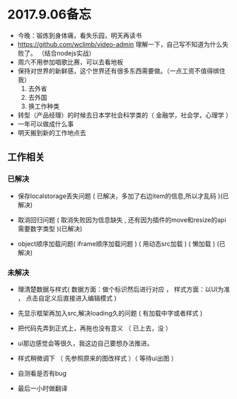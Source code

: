 

# 2017.9.06备忘
<!-- * 今晚：看书，整理，音乐整理 -->
* 今晚：锻炼到身体痛，看失乐园，明天再读书
* https://github.com/wclimb/video-admin 理解一下，自己写不知道为什么失败了。  （结合nodejs实战）  
* 周六不用参加唱歌比赛，可以去看地板
* 保持对世界的新鲜感，这个世界还有很多东西需要做。（一点工资不值得绑住我）
    1. 去外省
    2. 去外国
    3. 换工作种类
* 转型（产品经理）的时候去日本学社会科学类的（ 金融学，社会学，心理学 ）
* 一年可以做成什么事
* 明天搬到新的工作地点去



















## 工作相关

### 已解决

* 保存localstorage丢失问题 ( 已解决，多加了右边item的信息,所以才乱码 )(已解决)

* 取消回归问题   ( 取消失败因为信息缺失 , 还有因为插件的move和resize的api需要数字类型 )(已解决)

* object顺序加载问题( iframe顺序加载问题 ) ( 用动态src加载 ) ( 懒加载 ) (已解决)


### 未解决


* 理清楚数据与样式( 数据方面：做个标识然后进行对应  ，  样式方面：以UI为准   ， 点击自定义后直接进入编辑模式  )

* 先显示框架再加入src,解决loading久的问题  ( 有加载中字或者样式 )

* 把代码先弄到正式上，再拖也没有意义 （ 已上去，没 ）

* ui那边感觉会等很久，我这边自己要想办法推进。

* 样式稍微调下 （ 先参照原来的图改样式 ）（ 等待ui出图 ）

* 自测看是否有bug

* 最后一小时做翻译 


 